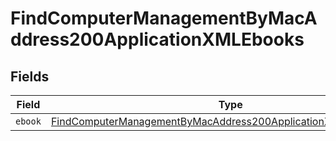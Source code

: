 # FindComputerManagementByMacAddress200ApplicationXMLEbooks


## Fields

| Field                                                                                                                                                       | Type                                                                                                                                                        | Required                                                                                                                                                    | Description                                                                                                                                                 |
| ----------------------------------------------------------------------------------------------------------------------------------------------------------- | ----------------------------------------------------------------------------------------------------------------------------------------------------------- | ----------------------------------------------------------------------------------------------------------------------------------------------------------- | ----------------------------------------------------------------------------------------------------------------------------------------------------------- |
| `ebook`                                                                                                                                                     | [FindComputerManagementByMacAddress200ApplicationXMLEbooksEbook](../../models/operations/findcomputermanagementbymacaddress200applicationxmlebooksebook.md) | :heavy_minus_sign:                                                                                                                                          | N/A                                                                                                                                                         |